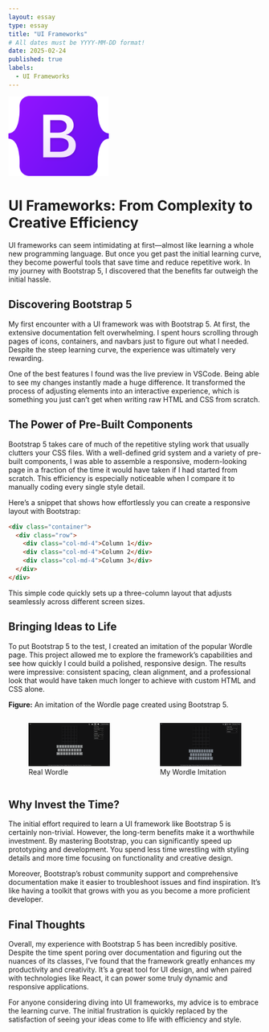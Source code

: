```yaml
---
layout: essay
type: essay
title: "UI Frameworks"
# All dates must be YYYY-MM-DD format!
date: 2025-02-24
published: true
labels:
  - UI Frameworks
---
```


<img width="200px" class="rounded float-start pe-4" src="../img/bootstrap-logo.svg">

# UI Frameworks: From Complexity to Creative Efficiency

UI frameworks can seem intimidating at first—almost like learning a whole new programming language. But once you get past the initial learning curve, they become powerful tools that save time and reduce repetitive work. In my journey with Bootstrap 5, I discovered that the benefits far outweigh the initial hassle.

## Discovering Bootstrap 5

My first encounter with a UI framework was with Bootstrap 5. At first, the extensive documentation felt overwhelming. I spent hours scrolling through pages of icons, containers, and navbars just to figure out what I needed. Despite the steep learning curve, the experience was ultimately very rewarding.

One of the best features I found was the live preview in VSCode. Being able to see my changes instantly made a huge difference. It transformed the process of adjusting elements into an interactive experience, which is something you just can’t get when writing raw HTML and CSS from scratch.

## The Power of Pre-Built Components

Bootstrap 5 takes care of much of the repetitive styling work that usually clutters your CSS files. With a well-defined grid system and a variety of pre-built components, I was able to assemble a responsive, modern-looking page in a fraction of the time it would have taken if I had started from scratch. This efficiency is especially noticeable when I compare it to manually coding every single style detail.

Here’s a snippet that shows how effortlessly you can create a responsive layout with Bootstrap:

```html
<div class="container">
  <div class="row">
    <div class="col-md-4">Column 1</div>
    <div class="col-md-4">Column 2</div>
    <div class="col-md-4">Column 3</div>
  </div>
</div>
```

This simple code quickly sets up a three-column layout that adjusts seamlessly across different screen sizes.

## Bringing Ideas to Life

To put Bootstrap 5 to the test, I created an imitation of the popular Wordle page. This project allowed me to explore the framework’s capabilities and see how quickly I could build a polished, responsive design. The results were impressive: consistent spacing, clean alignment, and a professional look that would have taken much longer to achieve with custom HTML and CSS alone.

**Figure:** An imitation of the Wordle page created using Bootstrap 5.
<div style="display: flex; justify-content: center; gap: 20px;">
    <figure>
        <img src="../img/real-wordle.png" alt="Real Wordle" width="300">
        <figcaption>Real Wordle</figcaption>
    </figure>
    <figure>
        <img src="../img/my-wordle.png" alt="My Wordle Imitation" width="300">
        <figcaption>My Wordle Imitation</figcaption>
    </figure>
</div>

## Why Invest the Time?

The initial effort required to learn a UI framework like Bootstrap 5 is certainly non-trivial. However, the long-term benefits make it a worthwhile investment. By mastering Bootstrap, you can significantly speed up prototyping and development. You spend less time wrestling with styling details and more time focusing on functionality and creative design.

Moreover, Bootstrap’s robust community support and comprehensive documentation make it easier to troubleshoot issues and find inspiration. It’s like having a toolkit that grows with you as you become a more proficient developer.

## Final Thoughts

Overall, my experience with Bootstrap 5 has been incredibly positive. Despite the time spent poring over documentation and figuring out the nuances of its classes, I’ve found that the framework greatly enhances my productivity and creativity. It’s a great tool for UI design, and when paired with technologies like React, it can power some truly dynamic and responsive applications.

For anyone considering diving into UI frameworks, my advice is to embrace the learning curve. The initial frustration is quickly replaced by the satisfaction of seeing your ideas come to life with efficiency and style.

